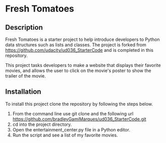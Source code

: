 # Fresh Tomatoes


## Description

Fresh Tomatoes is a starter project to help introduce developers to Python data structures such as lists and classes.
The project is forked from https://github.com/udacity/ud036_StarterCode and is completed in this repository.

This project tasks developers to make a website that displays their favorite movies, and allows the user to click on the movie's poster to show the trailer of the movie.


## Installation


To install this project clone the repository by following the steps below.

1. From the command line use git clone and the following url https://github.com/bradleyGamiMarques/ud036_StarterCode.git
2. cd into the project directory.
3. Open the entertainment_center.py file in a Python editor.
4. Run the script and see a list of my favorite movies.
